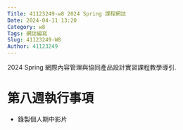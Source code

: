 ```yaml
---
Title: 41123249-w8 2024 Spring 課程網誌
Date: 2024-04-11 13:20
Category: w8
Tags: 網誌編寫
Slug: 41123249-W8
Author: 41123249
---
```


2024 Spring 網際內容管理與協同產品設計實習課程教學導引.

<!-- PELICAN_END_SUMMARY -->

# 第八週執行事項
- 錄製個人期中影片
